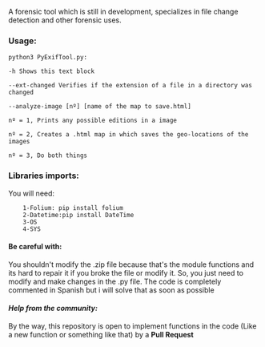 
A forensic tool which is still in development, specializes in file change detection and other forensic uses.


### **Usage**:
```
python3 PyExifTool.py:

-h Shows this text block

--ext-changed Verifies if the extension of a file in a directory was changed

--analyze-image [nº] [name of the map to save.html] 

nº = 1, Prints any possible editions in a image

nº = 2, Creates a .html map in which saves the geo-locations of the images 

nº = 3, Do both things 
```

### **Libraries imports**:
You will need:
```
	1-Folium: pip install folium
	2-Datetime:pip install DateTime
	3-OS
	4-SYS
```

#### **Be careful with:**
You shouldn't modify the .zip file because that's the module functions and its hard to repair it if you broke the file or modify it. So, you just need to modify and make changes in the .py file. The code is completely commented in Spanish but i will solve that as soon as possible

#### ***Help from the community:***
By the way, this repository is open to implement functions in the code (Like a new function or something like that) by a **Pull Request**
